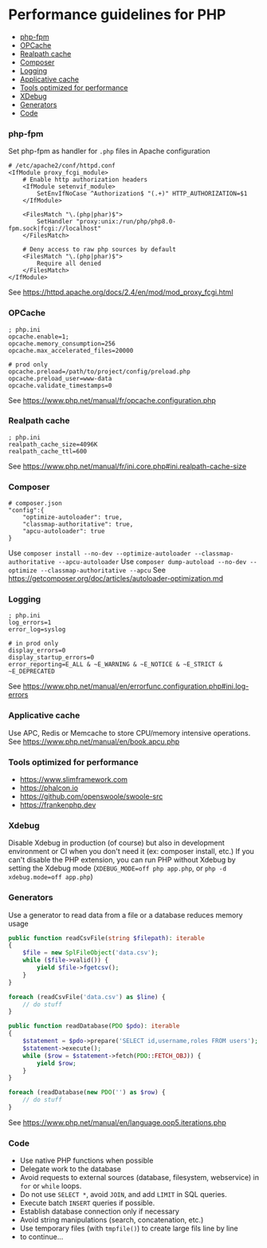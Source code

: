 # Performance guidelines for PHP

- [php-fpm](#php-fpm)
- [OPCache](#opcache)
- [Realpath cache](#realpath-cache)
- [Composer](#composer)
- [Logging](#logging)
- [Applicative cache](#applicative-cache)
- [Tools optimized for performance](#tools-optimized-for-performance)
- [XDebug](#xdebug)
- [Generators](#generators)
- [Code](#code)

### php-fpm
Set php-fpm as handler for `.php` files in Apache configuration
```
# /etc/apache2/conf/httpd.conf
<IfModule proxy_fcgi_module>
    # Enable http authorization headers
    <IfModule setenvif_module>
        SetEnvIfNoCase ^Authorization$ "(.+)" HTTP_AUTHORIZATION=$1
    </IfModule>

    <FilesMatch "\.(php|phar)$">
        SetHandler "proxy:unix:/run/php/php8.0-fpm.sock|fcgi://localhost"
    </FilesMatch>
    
    # Deny access to raw php sources by default
    <FilesMatch "\.(php|phar)$">
        Require all denied
    </FilesMatch>
</IfModule>
```
See https://httpd.apache.org/docs/2.4/en/mod/mod_proxy_fcgi.html

### OPCache
```
; php.ini
opcache.enable=1;
opcache.memory_consumption=256
opcache.max_accelerated_files=20000

# prod only
opcache.preload=/path/to/project/config/preload.php
opcache.preload_user=www-data
opcache.validate_timestamps=0
```
See https://www.php.net/manual/fr/opcache.configuration.php

### Realpath cache
```
; php.ini
realpath_cache_size=4096K
realpath_cache_ttl=600
```
See https://www.php.net/manual/fr/ini.core.php#ini.realpath-cache-size

### Composer
```
# composer.json
"config":{
    "optimize-autoloader": true,
    "classmap-authoritative": true,
    "apcu-autoloader": true
}
```
Use `composer install --no-dev --optimize-autoloader --classmap-authoritative --apcu-autoloader`
Use `composer dump-autoload --no-dev --optimize --classmap-authoritative --apcu`
See https://getcomposer.org/doc/articles/autoloader-optimization.md

### Logging
```
; php.ini
log_errors=1
error_log=syslog

# in prod only
display_errors=0
display_startup_errors=0
error_reporting=E_ALL & ~E_WARNING & ~E_NOTICE & ~E_STRICT & ~E_DEPRECATED
```
See https://www.php.net/manual/en/errorfunc.configuration.php#ini.log-errors

### Applicative cache
Use APC, Redis or Memcache to store CPU/memory intensive operations.  
See https://www.php.net/manual/en/book.apcu.php

### Tools optimized for performance
- https://www.slimframework.com
- https://phalcon.io
- https://github.com/openswoole/swoole-src
- https://frankenphp.dev

### Xdebug
Disable Xdebug in production (of course) but also in development environment or CI when you don't need it (ex: composer install, etc.) If you can't disable the PHP extension, you can run PHP without Xdebug by setting the Xdebug mode (`XDEBUG_MODE=off php app.php`, or `php -d xdebug.mode=off app.php`)

### Generators
Use a generator to read data from a file or a database reduces memory usage
```php
public function readCsvFile(string $filepath): iterable
{
    $file = new SplFileObject('data.csv');
    while ($file->valid()) {
        yield $file->fgetcsv();
    }
}

foreach (readCsvFile('data.csv') as $line) {
    // do stuff
}

public function readDatabase(PDO $pdo): iterable
{
    $statement = $pdo->prepare('SELECT id,username,roles FROM users');
    $statement->execute();
    while ($row = $statement->fetch(PDO::FETCH_OBJ)) {
        yield $row;
    }
}

foreach (readDatabase(new PDO('') as $row) {
    // do stuff
}
```
See https://www.php.net/manual/en/language.oop5.iterations.php

### Code
- Use native PHP functions when possible
- Delegate work to the database
- Avoid requests to external sources (database, filesystem, webservice) in `for` or `while` loops.
- Do not use `SELECT *`, avoid `JOIN`, and add `LIMIT` in SQL queries.
- Execute batch `INSERT` queries if possible.
- Establish database connection only if necessary
- Avoid string manipulations (search, concatenation, etc.)
- Use temporary files (with `tmpfile()`) to create large fils line by line
- to continue...
